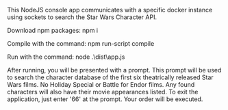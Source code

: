 This NodeJS console app communicates with a specific docker instance using sockets to search the Star Wars Character API. 

Download npm packages: npm i

Compile with the command: npm run-script compile

Run with the command: node .\dist\app.js

After running, you will be presented with a prompt. This prompt will be used to search the character database of the first six theatrically released Star Wars films. No Holiday Special or Battle for Endor films. Any found characters will also have their movie appearances listed. To exit the application, just enter '66' at the prompt. Your order will be executed.
